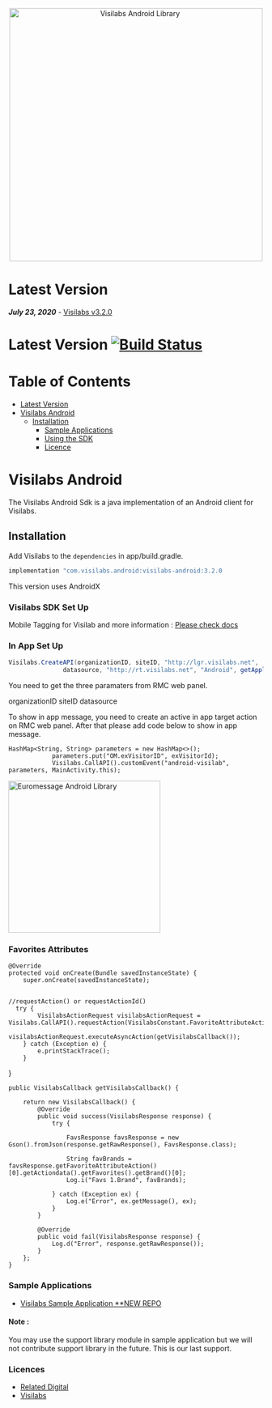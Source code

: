 
<p align="center">
  <a target="_blank" rel="noopener noreferrer" href="https://github.com/relateddigital/visilabs-android"><img src="https://github.com/relateddigital/visilabs-android/blob/master/app/visilabs.png" alt="Visilabs Android Library" width="500" style="max-width:100%;"></a>
</p>

# Latest Version 

***July 23, 2020*** - [Visilabs v3.2.0](https://github.com/relateddigital/visilabs-android/releases) 

# Latest Version [![Build Status](https://travis-ci.com/relateddigital/visilabs-android.svg?branch=master)](https://travis-ci.com/relateddigital/visilabs-android)

# Table of Contents

- [Latest Version](#latest-version)
- [Visilabs Android](#visilabs-android)
  * [Installation](#installation)
    + [Sample Applications](#sample-applications)
    + [Using the SDK](#using-the-sdk)
    + [Licence](#licence)
    
# Visilabs Android

The Visilabs Android Sdk is a java implementation of an Android client for Visilabs.

## Installation


Add Visilabs to the ```dependencies``` in app/build.gradle.

```java
implementation "com.visilabs.android:visilabs-android:3.2.0
```
This version uses AndroidX

### Visilabs SDK Set Up

Mobile Tagging for Visilab and more information :  [Please check docs](https://relateddigital.atlassian.net/wiki/spaces/RMCKBT/pages/428802408/Android+-+API+Setup) 

### In App Set Up

 ```java 
 Visilabs.CreateAPI(organizationID, siteID, "http://lgr.visilabs.net",
                datasource, "http://rt.visilabs.net", "Android", getApplicationContext(),  "http://s.visilabs.net/json", "http://s.visilabs.net/actjson", 30000);
```
You need to get the three paramaters from RMC web panel.

organizationID
siteID
datasource

To show in app message, you need to create an active in app target action on RMC web panel.
After that please add code below to show in app message.

    HashMap<String, String> parameters = new HashMap<>();
                parameters.put("OM.exVisitorID", exVisitorId);
                Visilabs.CallAPI().customEvent("android-visilab", parameters, MainActivity.this);                      


<img src="https://github.com/relateddigital/visilabs-android/blob/master/inapp.gif" alt="Euromessage Android Library" width="300" style="max-width:100%;">


### Favorites Attributes 

    @Override
    protected void onCreate(Bundle savedInstanceState) {
        super.onCreate(savedInstanceState);
    
    
    //requestAction() or requestActionId()
      try {
            VisilabsActionRequest visilabsActionRequest = Visilabs.CallAPI().requestAction(VisilabsConstant.FavoriteAttributeAction);
            visilabsActionRequest.executeAsyncAction(getVisilabsCallback());
        } catch (Exception e) {
            e.printStackTrace();
        }
   }
        
        
    public VisilabsCallback getVisilabsCallback() {

        return new VisilabsCallback() {
            @Override
            public void success(VisilabsResponse response) {
                try {

                    FavsResponse favsResponse = new Gson().fromJson(response.getRawResponse(), FavsResponse.class);

                    String favBrands = favsResponse.getFavoriteAttributeAction()[0].getActiondata().getFavorites().getBrand()[0];
                    Log.i("Favs 1.Brand", favBrands);

                } catch (Exception ex) {
                    Log.e("Error", ex.getMessage(), ex);
                }
            }

            @Override
            public void fail(VisilabsResponse response) {
                Log.d("Error", response.getRawResponse());
            }
        };
    }
        
        
### Sample Applications 

- [Visilabs Sample Application **NEW REPO ](https://github.com/relateddigital/sample_visilabs_android) 

#### Note : 
You may use the support library module in sample application but we will not contribute support library in the future. This is our last support.


### Licences


 - [Related Digital ](https://www.relateddigital.com/)
 - [Visilabs ](http://visilabs.com/)
